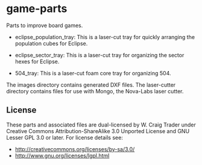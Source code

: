 game-parts
==========

Parts to improve board games.

* eclipse_population_tray:
  This is a laser-cut tray for quickly arranging the population cubes for Eclipse.

* eclipse_sector_tray:
  This is a laser-cut tray for organizing the sector hexes for Eclipse.

* 504_tray:
  This is a laser-cut foam core tray for organizing 504.

The images directory contains generated DXF files. 
The laser-cutter directory contains files for use with Mongo, the Nova-Labs laser cutter.

License
-------

These parts and associated files are dual-licensed by W. Craig Trader under 
Creative Commons Attribution-ShareAlike 3.0 Unported License and
GNU Lesser GPL 3.0 or later.  For license details see:

* http://creativecommons.org/licenses/by-sa/3.0/
* http://www.gnu.org/licenses/lgpl.html

